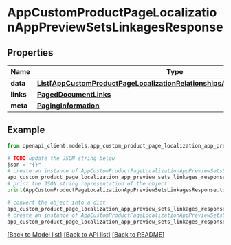 # AppCustomProductPageLocalizationAppPreviewSetsLinkagesResponse


## Properties

Name | Type | Description | Notes
------------ | ------------- | ------------- | -------------
**data** | [**List[AppCustomProductPageLocalizationRelationshipsAppPreviewSetsDataInner]**](AppCustomProductPageLocalizationRelationshipsAppPreviewSetsDataInner.md) |  | 
**links** | [**PagedDocumentLinks**](PagedDocumentLinks.md) |  | 
**meta** | [**PagingInformation**](PagingInformation.md) |  | [optional] 

## Example

```python
from openapi_client.models.app_custom_product_page_localization_app_preview_sets_linkages_response import AppCustomProductPageLocalizationAppPreviewSetsLinkagesResponse

# TODO update the JSON string below
json = "{}"
# create an instance of AppCustomProductPageLocalizationAppPreviewSetsLinkagesResponse from a JSON string
app_custom_product_page_localization_app_preview_sets_linkages_response_instance = AppCustomProductPageLocalizationAppPreviewSetsLinkagesResponse.from_json(json)
# print the JSON string representation of the object
print(AppCustomProductPageLocalizationAppPreviewSetsLinkagesResponse.to_json())

# convert the object into a dict
app_custom_product_page_localization_app_preview_sets_linkages_response_dict = app_custom_product_page_localization_app_preview_sets_linkages_response_instance.to_dict()
# create an instance of AppCustomProductPageLocalizationAppPreviewSetsLinkagesResponse from a dict
app_custom_product_page_localization_app_preview_sets_linkages_response_from_dict = AppCustomProductPageLocalizationAppPreviewSetsLinkagesResponse.from_dict(app_custom_product_page_localization_app_preview_sets_linkages_response_dict)
```
[[Back to Model list]](../README.md#documentation-for-models) [[Back to API list]](../README.md#documentation-for-api-endpoints) [[Back to README]](../README.md)


